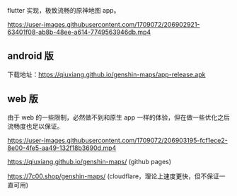 flutter 实现，极致流畅的原神地图 app。

https://user-images.githubusercontent.com/1709072/206902921-63401f08-ab8b-48ee-a614-7749563946db.mp4

## android 版

下载地址：https://qiuxiang.github.io/genshin-maps/app-release.apk

## web 版

由于 web 的一些限制，必然做不到和原生 app 一样的体验，但在做一些优化之后流畅度也足以保证。

https://user-images.githubusercontent.com/1709072/206903195-fcf1ece2-8e00-4fe5-aa49-132f18b3690d.mp4

https://qiuxiang.github.io/genshin-maps/ (github pages)

https://7c00.shop/genshin-maps/ (cloudflare，理论上速度更快，但不保证一直可用)

